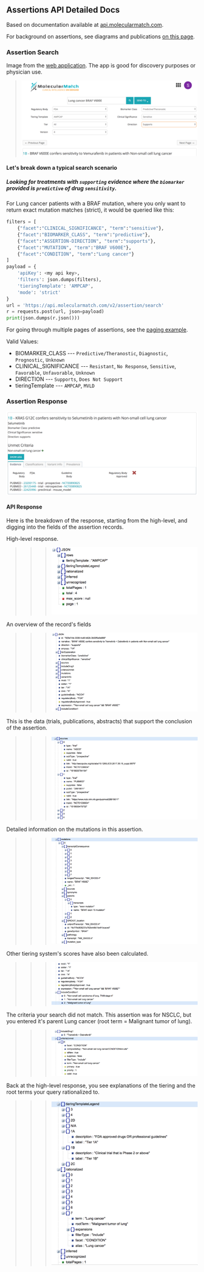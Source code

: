 ## Assertions API Detailed Docs
Based on documentation available at [api.molecularmatch.com](http://api.molecularmatch.com/#assertions).

For background on assertions, see diagrams and publications [on this page](https://github.com/MolecularMatch/mm-public-scripts/blob/master/blog/assertions/).

### Assertion Search

Image from the [web application](http://assertions.molecularmatch.com). The app is good for discovery purposes or physician use.
>![](pics/clinsig2.png)

#### Let's break down a typical search scenario
##### Looking for treatments with `supporting` evidence where the `biomarker` provided is `predictive` of drug `sensitivity`.

For Lung cancer patients with a BRAF mutation, where you only want to return exact mutation matches (strict), it would be queried like this:

```python
filters = [
	{"facet":"CLINICAL_SIGNIFICANCE", "term":"sensitive"},
	{"facet":"BIOMARKER_CLASS", "term":"predictive"},
	{"facet":"ASSERTION-DIRECTION", "term":"supports"},
	{"facet":"MUTATION", "term":"BRAF V600E"},
	{"facet":"CONDITION", "term":"Lung cancer"}
]
payload = {
	'apiKey': <my api key>,
	'filters': json.dumps(filters),
	'tieringTemplate': 'AMPCAP',
	'mode': 'strict'
}
url = 'https://api.molecularmatch.com/v2/assertion/search'
r = requests.post(url, json=payload)
print(json.dumps(r.json()))
```

For going through multiple pages of assertions, see the [paging example](https://github.com/MolecularMatch/mm-public-scripts/blob/master/python/assertionsAPI.py).

Valid Values:

- BIOMARKER_CLASS --- `Predictive/Theranostic`, `Diagnostic`, `Prognostic`, `Unknown`
- CLINICAL_SIGNIFICANCE --- `Resistant`, `No Response`, `Sensitive`, `Favorable`, `Unfavorable`, `Unknown`
- DIRECTION --- `Supports`, `Does Not Support`
- tieringTemplate --- `AMPCAP`, `MVLD`

### Assertion Response

![](pics/assertionpic.png)

#### API Response
Here is the breakdown of the response, starting from the high-level, and digging into the fields of the assertion records.

High-level response.
>>> ![](pics/p1.png)

An overview of the record's fields
>>> ![](pics/p2_rec.png)

This is the data (trials, publications, abstracts) that support the conclusion of the assertion.
>>> ![](pics/p3_recsouces.png)

Detailed information on the mutations in this assertion.
>>> ![](pics/p5_mutations.png)

Other tiering system's scores have also been calculated.
>>> ![](pics/p6_tiers.png)

The criteria your search did not match. This assertion was for NSCLC, but you entered it's parent Lung cancer (root term = Malignant tumor of lung).
>>> ![](pics/p4_criteria.png)

Back at the high-level response, you see explanations of the tiering and the root terms your query rationalized to.
>>> ![](pics/p7.png)
